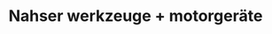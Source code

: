 ---
title: "Nahser werkzeuge + motorgeräte"
url: /rudolstadt/nahser-werkzeuge-motorgeraete/
shop: Baumarkt
---